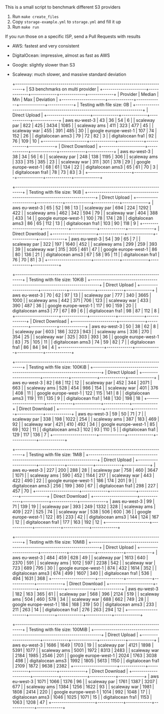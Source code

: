 		                 
This is a small script to benchmark different S3 providers

1. Run `make create_files`
2. Copy `storage-example.yml` to `storage.yml` and fill it up
4. Run `make run`

If you run those on a specific ISP, send a Pull Requests with results

* AWS: fastest and very consistent
* DigitalOcean: impressive, almost as fast as AWS
* Google: slightly slower than S3
* Scaleway: much slower, and massive standard deviation

  +------------------------------------------------------------------------------+
  |                       S3 benchmarks on multi provider                        |
  +----------------------+-------------+-------------+-------------+-------------+
  | Provider             |      Median |         Min |         Max |   Deviation |
  +----------------------+-------------+-------------+-------------+-------------+
  | Testing with file size: 0B                                                   |
  +------------------------------------------------------------------------------+
  | Direct Upload                                                                |
  +----------------------+-------------+-------------+-------------+-------------+
  | aws eu-west-3        |          43 |          36 |          54 |           6 |
  | scaleway par         |         822 |         425 |        3434 |        1085 |
  | scaleway ams         |         411 |         323 |         477 |          45 |
  | scaleway war         |         455 |         391 |         485 |          30 |
  | google europe-west-1 |         107 |          74 |         152 |          26 |
  | digitalocean ams3    |          79 |          72 |          82 |           3 |
  | digitalocean fra1    |          92 |          76 |         109 |          10 |
  +----------------------+-------------+-------------+-------------+-------------+
  | Direct Download                                                              |
  +----------------------+-------------+-------------+-------------+-------------+
  | aws eu-west-3        |          38 |          34 |          56 |           6 |
  | scaleway par         |         248 |         138 |        1195 |         306 |
  | scaleway ams         |         333 |         315 |         385 |          23 |
  | scaleway war         |         311 |         301 |         378 |          29 |
  | google europe-west-1 |          68 |          61 |         134 |          22 |
  | digitalocean ams3    |          65 |          61 |          70 |           3 |
  | digitalocean fra1    |          78 |          73 |          83 |           3 |
  +----------------------+-------------+-------------+-------------+-------------+
  
  +------------------------------------------------------------------------------+
  | Testing with file size: 1KiB                                                 |
  +------------------------------------------------------------------------------+
  | Direct Upload                                                                |
  +----------------------+-------------+-------------+-------------+-------------+
  | aws eu-west-3        |          65 |          52 |          98 |          13 |
  | scaleway par         |         694 |         224 |        1292 |         422 |
  | scaleway ams         |         462 |         342 |         594 |          79 |
  | scaleway war         |         404 |         388 |         433 |          14 |
  | google europe-west-1 |         100 |          78 |         174 |          28 |
  | digitalocean ams3    |          86 |          65 |         112 |          13 |
  | digitalocean fra1    |         103 |          90 |         118 |           9 |
  +----------------------+-------------+-------------+-------------+-------------+
  | Direct Download                                                              |
  +----------------------+-------------+-------------+-------------+-------------+
  | aws eu-west-3        |          54 |          39 |          65 |           7 |
  | scaleway par         |         322 |         197 |        1640 |         452 |
  | scaleway ams         |         299 |         259 |         393 |          39 |
  | scaleway war         |         315 |         305 |         461 |          47 |
  | google europe-west-1 |          86 |          80 |         136 |          21 |
  | digitalocean ams3    |          67 |          58 |          95 |          11 |
  | digitalocean fra1    |          76 |          70 |          81 |           3 |
  +----------------------+-------------+-------------+-------------+-------------+
  
  +------------------------------------------------------------------------------+
  | Testing with file size: 10KiB                                                |
  +------------------------------------------------------------------------------+
  | Direct Upload                                                                |
  +----------------------+-------------+-------------+-------------+-------------+
  | aws eu-west-3        |          70 |          62 |          97 |          13 |
  | scaleway par         |         777 |         340 |        3665 |        1000 |
  | scaleway ams         |         442 |         371 |         706 |         123 |
  | scaleway war         |         433 |         390 |         487 |          36 |
  | google europe-west-1 |         117 |          90 |         159 |          20 |
  | digitalocean ams3    |          77 |          67 |          89 |           6 |
  | digitalocean fra1    |          98 |          87 |         112 |           8 |
  +----------------------+-------------+-------------+-------------+-------------+
  | Direct Download                                                              |
  +----------------------+-------------+-------------+-------------+-------------+
  | aws eu-west-3        |          50 |          38 |          62 |           8 |
  | scaleway par         |         603 |         186 |        3223 |         943 |
  | scaleway ams         |         336 |         270 |         354 |          25 |
  | scaleway war         |         325 |         303 |         393 |          36 |
  | google europe-west-1 |          83 |          75 |         105 |          11 |
  | digitalocean ams3    |          74 |          59 |          82 |           7 |
  | digitalocean fra1    |          86 |          84 |          94 |           4 |
  +----------------------+-------------+-------------+-------------+-------------+
  
  +------------------------------------------------------------------------------+
  | Testing with file size: 100KiB                                               |
  +------------------------------------------------------------------------------+
  | Direct Upload                                                                |
  +----------------------+-------------+-------------+-------------+-------------+
  | aws eu-west-3        |          82 |          68 |         112 |          12 |
  | scaleway par         |         452 |         344 |        2071 |         663 |
  | scaleway ams         |         528 |         454 |         986 |         154 |
  | scaleway war         |         401 |         376 |         408 |          11 |
  | google europe-west-1 |         122 |         115 |         141 |           8 |
  | digitalocean ams3    |         119 |         111 |         135 |           9 |
  | digitalocean fra1    |         148 |         130 |         198 |          18 |
  +----------------------+-------------+-------------+-------------+-------------+
  | Direct Download                                                              |
  +----------------------+-------------+-------------+-------------+-------------+
  | aws eu-west-3        |          59 |          50 |          71 |           7 |
  | scaleway par         |         338 |         198 |        1022 |         254 |
  | scaleway ams         |         387 |         183 |         469 |          92 |
  | scaleway war         |         421 |         410 |         492 |          34 |
  | google europe-west-1 |          85 |          69 |         102 |          11 |
  | digitalocean ams3    |         102 |          93 |         110 |           5 |
  | digitalocean fra1    |         129 |         117 |         136 |           7 |
  +----------------------+-------------+-------------+-------------+-------------+
  
  +------------------------------------------------------------------------------+
  | Testing with file size: 1MiB                                                 |
  +------------------------------------------------------------------------------+
  | Direct Upload                                                                |
  +----------------------+-------------+-------------+-------------+-------------+
  | aws eu-west-3        |         227 |         200 |         288 |          28 |
  | scaleway par         |         758 |         460 |        3647 |        1071 |
  | scaleway ams         |         590 |         452 |        1144 |         217 |
  | scaleway war         |         443 |         422 |         490 |          22 |
  | google europe-west-1 |         186 |         174 |         201 |           9 |
  | digitalocean ams3    |         256 |         199 |         360 |          67 |
  | digitalocean fra1    |         298 |         227 |         457 |          70 |
  +----------------------+-------------+-------------+-------------+-------------+
  | Direct Download                                                              |
  +----------------------+-------------+-------------+-------------+-------------+
  | aws eu-west-3        |          99 |          71 |         139 |          19 |
  | scaleway par         |         393 |         249 |        1332 |         328 |
  | scaleway ams         |         409 |         227 |         525 |          74 |
  | scaleway war         |         538 |         506 |         600 |          36 |
  | google europe-west-1 |         122 |          85 |         233 |          42 |
  | digitalocean ams3    |         144 |         124 |         167 |          12 |
  | digitalocean fra1    |         177 |         163 |         192 |          12 |
  +----------------------+-------------+-------------+-------------+-------------+
  
  +------------------------------------------------------------------------------+
  | Testing with file size: 10MiB                                                |
  +------------------------------------------------------------------------------+
  | Direct Upload                                                                |
  +----------------------+-------------+-------------+-------------+-------------+
  | aws eu-west-3        |         484 |         459 |         628 |          49 |
  | scaleway par         |        1613 |         640 |        2370 |         591 |
  | scaleway ams         |        1012 |         597 |        2238 |         542 |
  | scaleway war         |         723 |         689 |         795 |          30 |
  | google europe-west-1 |         874 |         432 |        1614 |         352 |
  | digitalocean ams3    |         674 |         499 |        1607 |         340 |
  | digitalocean fra1    |         536 |         494 |        1631 |         368 |
  +----------------------+-------------+-------------+-------------+-------------+
  | Direct Download                                                              |
  +----------------------+-------------+-------------+-------------+-------------+
  | aws eu-west-3        |         182 |         163 |         365 |          61 |
  | scaleway par         |         568 |         396 |        2124 |         519 |
  | scaleway ams         |         504 |         460 |         578 |          34 |
  | scaleway war         |         688 |         662 |         749 |          28 |
  | google europe-west-1 |         184 |         168 |         319 |          50 |
  | digitalocean ams3    |         233 |         211 |         263 |          14 |
  | digitalocean fra1    |         276 |         263 |         294 |          12 |
  +----------------------+-------------+-------------+-------------+-------------+
  
  +------------------------------------------------------------------------------+
  | Testing with file size: 100MiB                                               |
  +------------------------------------------------------------------------------+
  | Direct Upload                                                                |
  +----------------------+-------------+-------------+-------------+-------------+
  | aws eu-west-3        |        1686 |        1649 |        1703 |          19 |
  | scaleway par         |        4121 |        1898 |        5391 |        1077 |
  | scaleway ams         |        5001 |        1972 |        8313 |        2483 |
  | scaleway war         |        2184 |        1985 |        2546 |         201 |
  | google europe-west-1 |        2024 |        1763 |        3038 |         498 |
  | digitalocean ams3    |        1992 |        1805 |        5613 |        1150 |
  | digitalocean fra1    |        2109 |        1872 |        9638 |        2382 |
  +----------------------+-------------+-------------+-------------+-------------+
  | Direct Download                                                              |
  +----------------------+-------------+-------------+-------------+-------------+
  | aws eu-west-3        |        1071 |        1066 |        1376 |          96 |
  | scaleway par         |        1761 |        1387 |        3207 |         677 |
  | scaleway ams         |        1384 |        1256 |        1622 |          93 |
  | scaleway war         |        1981 |        1808 |        2414 |         220 |
  | google europe-west-1 |        1014 |         992 |        1048 |          17 |
  | digitalocean ams3    |        1046 |        1025 |        1071 |          15 |
  | digitalocean fra1    |        1153 |        1063 |        1208 |          47 |
  +----------------------+-------------+-------------+-------------+-------------+
